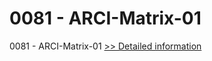 # 0081 - ARCI-Matrix-01
0081 - ARCI-Matrix-01
[>> Detailed information](https://secure.shareit.com/shareit/product.html?productid=300951621&affiliateid=200057808)